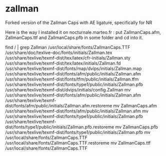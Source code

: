 # zallman
Forked version of the Zallman Caps with AE ligature, specifically for NR

Here is the way I installed it on nocturnale.marteo.fr :
put ZallmanCaps.afm, ZallmanCaps.ttf and ZallmanCaps.pfb in some folder and cd into it.

find / | grep Zallman
  /usr/local/share/fonts/ZallmanCaps.TTF
  /usr/share/doc/texlive-doc/fonts/initials/Zallman.tex
  /usr/share/texlive/texmf-dist/tex/latex/cfr-initials/Zallman.sty
  /usr/share/texlive/texmf-dist/tex/latex/initials/Zallman.fd
  /usr/share/texlive/texmf-dist/fonts/map/dvips/initials/Zallman.map
  /usr/share/texlive/texmf-dist/fonts/afm/public/initials/Zallman.afm
  /usr/share/texlive/texmf-dist/fonts/tfm/public/initials/Zallman.tfm
  /usr/share/texlive/texmf-dist/fonts/type1/public/initials/Zallman.pfb
  /usr/share/texlive/texmf-dist/dvips/initials/config.Zallman
mv /usr/share/texlive/texmf-dist/fonts/afm/public/initials/Zallman.afm /usr/share/texlive/texmf-dist/fonts/afm/public/initials/Zallman.afm.restoreme
mv ZallmanCaps.afm /usr/share/texlive/texmf-dist/fonts/afm/public/initials/Zallman.afm
mv /usr/share/texlive/texmf-dist/fonts/type1/public/initials/Zallman.pfb /usr/share/texlive/texmf-dist/fonts/type1/public/initials/Zallman.pfb.restoreme
mv ZallmanCaps.pfb /usr/share/texlive/texmf-dist/fonts/type1/public/initials/Zallman.pfb
mv /usr/local/share/fonts/ZallmanCaps.TTF /usr/local/share/fonts/ZallmanCaps.TTF.restoreme
mv ZallmanCaps.ttf /usr/local/share/fonts/ZallmanCaps.TTF
